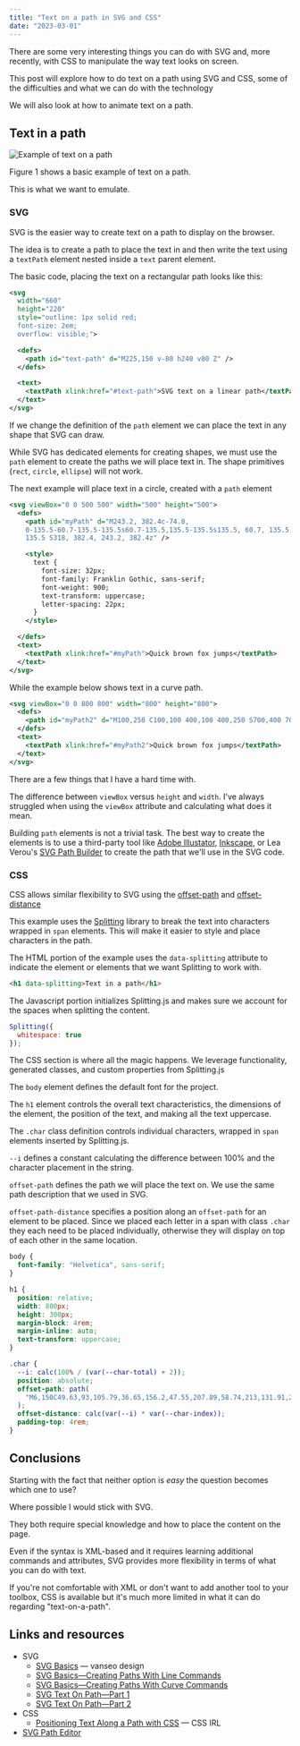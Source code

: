 ```yaml
---
title: "Text on a path in SVG and CSS"
date: "2023-03-01"
---
```


There are some very interesting things you can do with SVG and, more recently, with CSS to manipulate the way text looks on screen.

This post will explore how to do text on a path using SVG and CSS, some of the difficulties and what we can do with the technology

We will also look at how to animate text on a path.

## Text in a path

![Example of text on a path](/images/2023/01/text-on-a-path-svg.png)

Figure 1 shows a basic example of text on a path.

This is what we want to emulate.

### SVG

SVG is the easier way to create text on a path to display on the browser.

The idea is to create a path to place the text in and then write the text using a `textPath` element nested inside a `text` parent element.

The basic code, placing the text on a rectangular path looks like this:

```xml
<svg
  width="660"
  height="220"
  style="outline: 1px solid red;
  font-size: 2em;
  overflow: visible;">

  <defs>
    <path id="text-path" d="M225,150 v-80 h240 v80 Z" />
  </defs>

  <text>
    <textPath xlink:href="#text-path">SVG text on a linear path</textPath>
  </text>
</svg>
```

If we change the definition of the `path` element we can place the text in any shape that SVG can draw.

While SVG has dedicated elements for creating shapes, we must use the `path` element to create the paths we will place text in. The shape primitives (`rect`, `circle`, `ellipse`) will not work.

The next example will place text in a circle, created with a `path` element

```xml
<svg viewBox="0 0 500 500" width="500" height="500">
  <defs>
    <path id="myPath" d="M243.2, 382.4c-74.8,
    0-135.5-60.7-135.5-135.5s60.7-135.5,135.5-135.5s135.5, 60.7, 135.5,
    135.5 S318, 382.4, 243.2, 382.4z" />

    <style>
      text {
        font-size: 32px;
        font-family: Franklin Gothic, sans-serif;
        font-weight: 900;
        text-transform: uppercase;
        letter-spacing: 22px;
      }
    </style>

  </defs>
  <text>
    <textPath xlink:href="#myPath">Quick brown fox jumps</textPath>
  </text>
</svg>
```

While the example below shows text in a curve path.

```xml
<svg viewBox="0 0 800 800" width="800" height="800">
  <defs>
    <path id="myPath2" d="M100,250 C100,100 400,100 400,250 S700,400 700,250" fill="none" stroke="blue" />
  </defs>
  <text>
    <textPath xlink:href="#myPath2">Quick brown fox jumps</textPath>
  </text>
</svg>
```

There are a few things that I have a hard time with.

The difference between `viewBox` versus `height` and `width`. I've always struggled when using the `viewBox` attribute and calculating what does it mean.

Building `path` elements is not a trivial task. The best way to create the elements is to use a third-party tool like [Adobe Illustator](https://www.adobe.com/products/illustrator.html), [Inkscape](https://inkscape.org/), or Lea Verou's [SVG Path Builder](https://mavo.io/demos/svgpath/) to create the path that we'll use in the SVG code.

### CSS

CSS allows similar flexibility to SVG using the [offset-path](https://developer.mozilla.org/en-US/docs/Web/CSS/offset-path) and [offset-distance](https://developer.mozilla.org/en-US/docs/Web/CSS/offset-distance)

This example uses the [Splitting](https://splitting.js.org/) library to break the text into characters wrapped in `span` elements. This will make it easier to style and place characters in the path.

The HTML portion of the example uses the `data-splitting` attribute to indicate the element or elements that we want Splitting to work with.

```html
<h1 data-splitting>Text in a path</h1>
```

The Javascript portion initializes Splitting.js and makes sure we account for the spaces when splitting the content.

```js
Splitting({
  whitespace: true
});
```

The CSS section is where all the magic happens. We leverage functionality, generated classes, and custom properties from Splitting.js

The `body` element defines the default font for the project.

The `h1` element controls the overall text characteristics, the dimensions of the element, the position of the text, and making all the text uppercase.

The `.char` class definition controls individual characters, wrapped in `span` elements inserted by Splitting.js.

`--i` defines a constant calculating the difference between 100% and the character placement in the string.

`offset-path` defines the path we will place the text on. We use the same path description that we used in SVG.

`offset-path-distance` specifies a position along an `offset-path` for an element to be placed. Since we placed each letter in a span with class `.char` they each need to be placed individually, otherwise they will display on top of each other in the same location.

```css
body {
  font-family: "Helvetica", sans-serif;
}

h1 {
  position: relative;
  width: 800px;
  height: 300px;
  margin-block: 4rem;
  margin-inline: auto;
  text-transform: uppercase;
}

.char {
  --i: calc(100% / (var(--char-total) + 2));
  position: absolute;
  offset-path: path(
    "M6,150C49.63,93,105.79,36.65,156.2,47.55,207.89,58.74,213,131.91,264,150c40.67,14.43,108.57-6.91,229-145"
  );
  offset-distance: calc(var(--i) * var(--char-index));
  padding-top: 4rem;
}
```

## Conclusions

Starting with the fact that neither option is *easy* the question becomes which one to use?

Where possible I would stick with SVG.

They both require special knowledge and how to place the content on the page.

Even if the syntax is XML-based and it requires learning additional commands and attributes, SVG provides more flexibility in terms of what you can do with text.

If you're not comfortable with XML or don't want to add another tool to your toolbox, CSS is available but it's much more limited in what it can do regarding "text-on-a-path".

## Links and resources

* SVG
  * [SVG Basics](https://vanseodesign.com/?s=svg+basics&submit=Search) — vanseo design
  * [SVG Basics—Creating Paths With Line Commands](https://vanseodesign.com/web-design/svg-paths-line-commands/)
  * [SVG Basics—Creating Paths With Curve Commands](https://vanseodesign.com/web-design/svg-paths-curve-commands/)
  * [SVG Text On Path—Part 1](https://vanseodesign.com/web-design/svg-text-on-a-path-part-1/)
  * [SVG Text On Path—Part 2](https://vanseodesign.com/web-design/svg-text-on-pathpart-2/)
* CSS
  * [Positioning Text Along a Path with CSS](https://css-irl.info/positioning-text-along-a-path-with-css/) — CSS IRL
* [SVG Path Editor](https://yqnn.github.io/svg-path-editor/)
